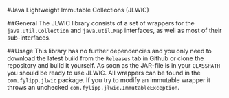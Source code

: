 #Java Lightweight Immutable Collections (JLWIC)

##General
The JLWIC library consists of a set of wrappers for  the `java.util.Collection` and `java.util.Map` interfaces, as well as most of their sub-interfaces.

##Usage
This library has no further dependencies and you only need to download the latest build from the `Releases` tab in Github or clone the repository and build it yourself. As soon as the JAR-file is in your `CLASSPATH` you should be ready to use JLWIC. All wrappers can be found in the `com.fylipp.jlwic` package. If you try to modify an immutable wrapper it throws an unchecked `com.fylipp.jlwic.ImmutableException`.